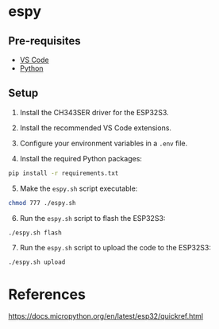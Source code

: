 # espy

## Pre-requisites

- [VS Code](https://code.visualstudio.com/)
- [Python](https://www.python.org/downloads/)

## Setup

1. Install the CH343SER driver for the ESP32S3.

2. Install the recommended VS Code extensions.

3. Configure your environment variables in a `.env` file.

4. Install the required Python packages:

```bash
pip install -r requirements.txt
```

5. Make the `espy.sh` script executable: 

```bash
chmod 777 ./espy.sh
```

6. Run the `espy.sh` script to flash the ESP32S3:

```bash
./espy.sh flash
```

7.  Run the `espy.sh` script to upload the code to the ESP32S3:

```bash
./espy.sh upload
```

# References

https://docs.micropython.org/en/latest/esp32/quickref.html

